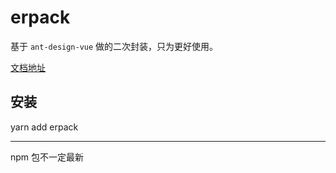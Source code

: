 # erpack

基于 `ant-design-vue` 做的二次封装，只为更好使用。

[文档地址](https://tickly.github.io/erpack-docs/)

## 安装

yarn add erpack

---

npm 包不一定最新
